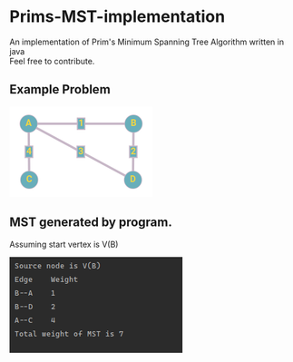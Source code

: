 # Prims-MST-implementation
An implementation of Prim's Minimum Spanning Tree Algorithm written in java\
Feel free to contribute.

## Example Problem
![](https://raw.githubusercontent.com/MakrandBhale/Prims-MST-implementation/master/example-graph-image.png)

## MST generated by program.
Assuming start vertex is V(B)

![](https://raw.githubusercontent.com/MakrandBhale/Prims-MST-implementation/master/example-solution.png)
